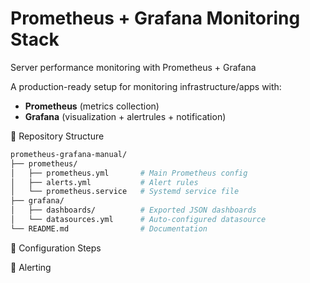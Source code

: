 # Prometheus + Grafana Monitoring Stack  
Server performance monitoring with Prometheus + Grafana

A production-ready setup for monitoring infrastructure/apps with:  
- **Prometheus** (metrics collection)  
- **Grafana** (visualization + alertrules + notification) 

📂 Repository Structure
``` bash
prometheus-grafana-manual/  
├── prometheus/  
│   ├── prometheus.yml       # Main Prometheus config  
│   ├── alerts.yml           # Alert rules  
│   └── prometheus.service   # Systemd service file  
├── grafana/  
│   ├── dashboards/          # Exported JSON dashboards  
│   └── datasources.yml      # Auto-configured datasource  
└── README.md                # Documentation
```



🔧 Configuration Steps


🔔 Alerting